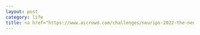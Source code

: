 ```yaml
---
layout: post
category: life
title: <a href="https://www.aicrowd.com/challenges/neurips-2022-the-neural-mmo-challenge">NeurIPS 2022 Neural MMO</a> goes live!
---
```

